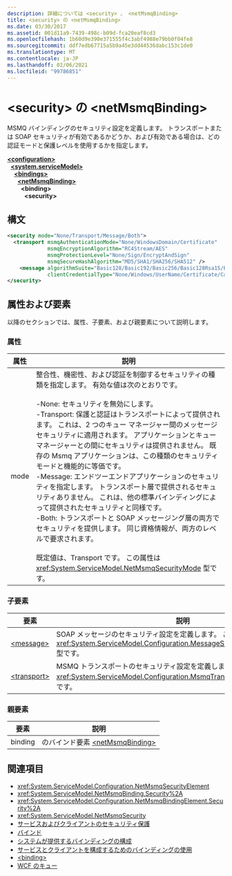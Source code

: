 ```yaml
---
description: 詳細については <security> 、 <netMsmqBinding>
title: <security> の <netMsmqBinding>
ms.date: 03/30/2017
ms.assetid: 001d11a9-7439-498c-b09d-fca20eaf8cd3
ms.openlocfilehash: 1b60d9e390e371555f4c3abf4988e79bb0f04fe8
ms.sourcegitcommit: ddf7edb67715a5b9a45e3dd44536dabc153c1de0
ms.translationtype: MT
ms.contentlocale: ja-JP
ms.lasthandoff: 02/06/2021
ms.locfileid: "99786851"
---
```

# <a name="security-of-netmsmqbinding"></a>\<security> の \<netMsmqBinding>

MSMQ バインディングのセキュリティ設定を定義します。 トランスポートまたは SOAP セキュリティが有効であるかどうか、および有効である場合は、どの認証モードと保護レベルを使用するかを指定します。  
  
[**\<configuration>**](../configuration-element.md)\
&nbsp;&nbsp;[**\<system.serviceModel>**](system-servicemodel.md)\
&nbsp;&nbsp;&nbsp;&nbsp;[**\<bindings>**](bindings.md)\
&nbsp;&nbsp;&nbsp;&nbsp;&nbsp;&nbsp;[**\<netMsmqBinding>**](netmsmqbinding.md)\
&nbsp;&nbsp;&nbsp;&nbsp;&nbsp;&nbsp;&nbsp;&nbsp;**\<binding>**\
&nbsp;&nbsp;&nbsp;&nbsp;&nbsp;&nbsp;&nbsp;&nbsp;&nbsp;&nbsp;**\<security>**  
  
## <a name="syntax"></a>構文  
  
```xml  
<security mode="None/Transport/Message/Both">
  <transport msmqAuthenticationMode="None/WindowsDomain/Certificate"
             msmqEncryptionAlgorithm="RC4Stream/AES"
             msmqProtectionLevel="None/Sign/EncryptAndSign"
             msmqSecureHashAlgorithm="MD5/SHA1/SHA256/SHA512" />
    <message algorithmSuite="Basic128/Basic192/Basic256/Basic128Rsa15/Basic256Rsa15/TripleDes/TripleDesRsa15/Basic128Sha256/Basic192Sha256/TripleDesSha256/Basic128Sha256Rsa15/Basic192Sha256Rsa15/Basic256Sha256Rsa15/TripleDesSha256Rsa15"
             clientCredentialType="None/Windows/UserName/Certificate/CardSpace" />
</security>
```  
  
## <a name="attributes-and-elements"></a>属性および要素  

 以降のセクションでは、属性、子要素、および親要素について説明します。  
  
### <a name="attributes"></a>属性  
  
|属性|説明|  
|---------------|-----------------|  
|mode|整合性、機密性、および認証を制御するセキュリティの種類を指定します。 有効な値は次のとおりです。<br /><br /> -None: セキュリティを無効にします。<br />-Transport: 保護と認証はトランスポートによって提供されます。 これは、2 つのキュー マネージャー間のメッセージ セキュリティに適用されます。 アプリケーションとキュー マネージャーとの間にセキュリティは提供されません。 既存の Msmq アプリケーションは、この種類のセキュリティ モードと機能的に等価です。<br />-Message: エンドツーエンドアプリケーションのセキュリティを指定します。 トランスポート層で提供されるセキュリティありません。 これは、他の標準バインディングによって提供されたセキュリティと同様です。<br />-Both: トランスポートと SOAP メッセージング層の両方でセキュリティを提供します。 同じ資格情報が、両方のレベルで要求されます。<br /><br /> 既定値は、Transport です。 この属性は <xref:System.ServiceModel.NetMsmqSecurityMode> 型です。|  
  
### <a name="child-elements"></a>子要素  
  
|要素|説明|  
|-------------|-----------------|  
|[\<message>](message-of-netmsmqbinding.md)|SOAP メッセージのセキュリティ設定を定義します。 この要素は <xref:System.ServiceModel.Configuration.MessageSecurityOverMsmqElement> 型です。|  
|[\<transport>](transport-of-netmsmqbinding.md)|MSMQ トランスポートのセキュリティ設定を定義します。 この要素は <xref:System.ServiceModel.Configuration.MsmqTransportSecurityElement> 型です。|  
  
### <a name="parent-elements"></a>親要素  
  
|要素|説明|  
|-------------|-----------------|  
|binding|のバインド要素 [\<netMsmqBinding>](netmsmqbinding.md)|  
  
## <a name="see-also"></a>関連項目

- <xref:System.ServiceModel.Configuration.NetMsmqSecurityElement>
- <xref:System.ServiceModel.NetMsmqBinding.Security%2A>
- <xref:System.ServiceModel.Configuration.NetMsmqBindingElement.Security%2A>
- <xref:System.ServiceModel.NetMsmqSecurity>
- [サービスおよびクライアントのセキュリティ保護](../../../wcf/feature-details/securing-services-and-clients.md)
- [バインド](../../../wcf/bindings.md)
- [システムが提供するバインディングの構成](../../../wcf/feature-details/configuring-system-provided-bindings.md)
- [サービスとクライアントを構成するためのバインディングの使用](../../../wcf/using-bindings-to-configure-services-and-clients.md)
- [\<binding>](bindings.md)
- [WCF のキュー](../../../wcf/feature-details/queues-in-wcf.md)

